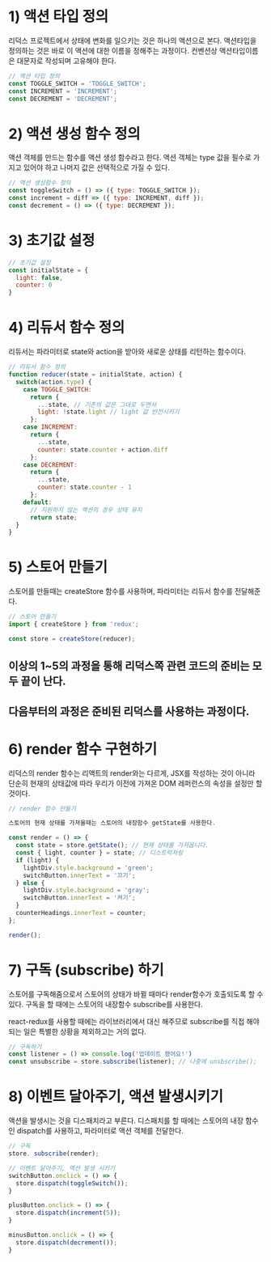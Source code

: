 # 1) 액션 타입 정의

리덕스 프로젝트에서 상태에 변화를 일으키는 것은 하나의 액션으로 본다.
액션타입을 정의하는 것은 바로 이 액션에 대한 이름을 정해주는 과정이다.
컨벤션상 액션타입이름은 대문자로 작성되며 고유해야 한다.

```javascript
// 액션 타입 정의
const TOGGLE_SWITCH = 'TOGGLE_SWITCH';
const INCREMENT = 'INCREMENT';
const DECREMENT = 'DECREMENT';
```

# 2) 액션 생성 함수 정의

액션 객체를 만드는 함수를 액션 생성 함수라고 한다.
액션 객체는 type 값을 필수로 가지고 있어야 하고 나머지 값은 선택적으로 가질 수 있다.

```javascript
// 액션 생성함수 정의
const toggleSwitch = () => ({ type: TOGGLE_SWITCH });
const increment = diff => ({ type: INCREMENT, diff });
const decrement = () => ({ type: DECREMENT });
```

# 3) 초기값 설정

```javascript
// 초기값 설정
const initialState = {
  light: false,
  counter: 0
}
```

# 4) 리듀서 함수 정의

리듀서는 파라미터로 state와 action을 받아와 새로운 상태를 리턴하는 함수이다.

```javascript
// 리듀서 함수 정의
function reducer(state = initialState, action) {
  switch(action.type) {
    case TOGGLE_SWITCH:
      return {
        ...state, // 기존의 값은 그대로 두면서
        light: !state.light // light 값 반전시키기
      };
    case INCREMENT:
      return {
        ...state,
        counter: state.counter + action.diff
      };
    case DECREMENT:
      return {
        ...state,
        counter: state.counter - 1
      };
    default:
      // 지원하지 않는 액션의 경우 상태 유지
      return state;
  }
}
```

# 5) 스토어 만들기

스토어를 만들때는 createStore 함수를 사용하며, 파라미터는 리듀서 함수를 전달해준다.

```javascript
// 스토어 만들기
import { createStore } from 'redux';

const store = createStore(reducer);
```

## 이상의 1~5의 과정을 통해 리덕스쪽 관련 코드의 준비는 모두 끝이 난다.
## 다음부터의 과정은 준비된 리덕스를 사용하는 과정이다.

# 6) render 함수 구현하기

리덕스의 render 함수는 리액트의 render와는 다르게, JSX를 작성하는 것이 아니라 단순히 현재의 상태값에 따라 우리가 이전에 가져온 DOM 레퍼런스의 속성을 설정만 할 것이다.

```javascript
// render 함수 만들기

스토어의 현재 상태를 가져올때는 스토어의 내장함수 getState를 사용한다.

const render = () => {
  const state = store.getState(); // 현재 상태를 가져옵니다.
  const { light, counter } = state; // 디스트럭쳐링
  if (light) {
    lightDiv.style.background = 'green';
    switchButton.innerText = '끄기';
  } else {
    lightDiv.style.background = 'gray';
    switchButton.innerText = '켜기';
  }
  counterHeadings.innerText = counter;
};

render();
```

# 7) 구독 (subscribe) 하기

스토어를 구독해줌으로서 스토어의 상태가 바뀔 때마다 render함수가 호출되도록 할 수 있다. 구독을 할 때에는 스토어의 내장함수 subscribe를 사용한다.

react-redux를 사용할 때에는 라이브러리에서 대신 해주므로 subscribe를 직접 해야 되는 일은 특별한 상황을 제외하고는 거의 없다.

```javascript
// 구독하기
const listener = () => console.log('업데이트 됐어요!')
const unsubscribe = store.subscribe(listener); // 나중에 unsbscribe();
```

# 8) 이벤트 달아주기, 액션 발생시키기

액션을 발생시는 것을 디스패치라고 부른다. 디스패치를 할 때에는 스토어의 내장 함수인 dispatch를 사용하고, 파라미터로 액션 객체를 전달한다.

```javascript
// 구독
store. subscribe(render);

// 이벤트 달아주기, 액션 발생 시키기
switchButton.onclick = () => {
  store.dispatch(toggleSwitch());
}

plusButton.onclick = () => {
  store.dispatch(increment(5));
}

minusButton.onclick = () => {
  store.dispatch(decrement());
}
```